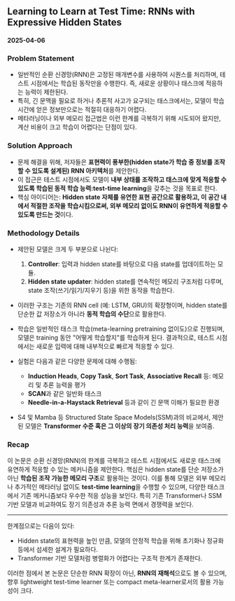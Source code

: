 ## Learning to Learn at Test Time: RNNs with Expressive Hidden States  
#### 2025-04-06

### Problem Statement
- 일반적인 순환 신경망(RNN)은 고정된 매개변수를 사용하여 시퀀스를 처리하며, 테스트 시점에서는 학습된 동작만을 수행한다. 즉, 새로운 상황이나 태스크에 적응하는 능력이 제한된다.
- 특히, 긴 문맥을 필요로 하거나 추론적 사고가 요구되는 태스크에서는, 모델이 학습 시간에 얻은 정보만으로는 적절히 대응하기 어렵다.
- 메타러닝이나 외부 메모리 접근법은 이런 한계를 극복하기 위해 시도되어 왔지만, 계산 비용이 크고 학습이 어렵다는 단점이 있다.

### Solution Approach
- 문제 해결을 위해, 저자들은 **표현력이 풍부한(hidden state가 학습 중 정보를 조작할 수 있도록 설계된) RNN 아키텍처**를 제안한다.
- 이 접근은 테스트 시점에서도 모델이 **내부 상태를 조작하고 태스크에 맞게 적응할 수 있도록 학습된 동적 학습 능력:test-time learning**을 갖추는 것을 목표로 한다.
- 핵심 아이디어는: **Hidden state 자체를 유연한 표현 공간으로 활용하고, 이 공간 내에서 적절한 조작을 학습시킴으로써, 외부 메모리 없이도 RNN이 유연하게 적응할 수 있도록 만드는 것**이다.

### Methodology Details
- 제안된 모델은 크게 두 부분으로 나뉜다:
  1. **Controller**: 입력과 hidden state를 바탕으로 다음 state를 업데이트하는 모듈.
  2. **Hidden state updater**: hidden state를 연속적인 메모리 구조처럼 다루며, state 조작(쓰기/읽기/지우기 등)을 위한 동작을 학습한다.
  
- 이러한 구조는 기존의 RNN cell (예: LSTM, GRU)의 확장형이며, hidden state를 단순한 값 저장소가 아니라 **동적 학습의 수단**으로 활용한다.
  
- 학습은 일반적인 태스크 학습(meta-learning pretraining 없이도)으로 진행되며, 모델은 training 동안 "어떻게 학습할지"를 학습하게 된다. 결과적으로, 테스트 시점에서는 새로운 입력에 대해 내부적으로 빠르게 적응할 수 있다.

- 실험은 다음과 같은 다양한 문제에 대해 수행됨:
  - **Induction Heads**, **Copy Task**, **Sort Task**, **Associative Recall** 등: 메모리 및 추론 능력을 평가
  - **SCAN**과 같은 일반화 태스크
  - **Needle-in-a-Haystack Retrieval** 등과 같이 긴 문맥 이해가 필요한 환경

- S4 및 Mamba 등 Structured State Space Models(SSM)과의 비교에서, 제안된 모델은 **Transformer 수준 혹은 그 이상의 장기 의존성 처리 능력**을 보여줌.

### Recap
이 논문은 순환 신경망(RNN)의 한계를 극복하고 테스트 시점에서도 새로운 태스크에 유연하게 적응할 수 있는 메커니즘을 제안한다. 핵심은 hidden state를 단순 저장소가 아닌 **학습된 조작 가능한 메모리 구조**로 활용하는 것이다. 이를 통해 모델은 외부 메모리나 추가적인 메타러닝 없이도 **test-time learning**을 수행할 수 있으며, 다양한 태스크에서 기존 메커니즘보다 우수한 적응 성능을 보인다. 특히 기존 Transformer나 SSM 기반 모델과 비교하여도 장기 의존성과 추론 능력 면에서 경쟁력을 보인다.

---

한계점으로는 다음이 있다:
- Hidden state의 표현력을 높인 만큼, 모델의 안정적 학습을 위해 초기화나 정규화 등에서 섬세한 설계가 필요하다.
- Transformer 기반 모델처럼 병렬화가 어렵다는 구조적 한계가 존재한다.

이러한 점에서 본 논문은 단순한 RNN 확장이 아닌, **RNN의 재해석**으로도 볼 수 있으며, 향후 lightweight test-time learner 또는 compact meta-learner로서의 활용 가능성이 크다.
